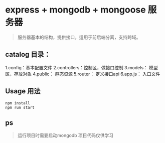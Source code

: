 # express + mongodb + mongoose 服务器
> 服务器基本的结构，提供接口，适用于前后端分离，支持跨域。

## catalog 目录：
1.config：基本配置文件
2.controllers：控制区，做接口控制
3.models： 模型区，存放对象
4.public： 静态资源
5.router： 定义接口api
6.app.js： 入口文件

## Usage 用法
```
npm install
npm run start
```

## ps 
> 运行项目时需要启动mongodb
> 项目代码仅供学习